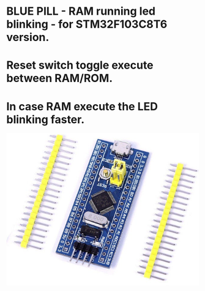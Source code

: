 # BLUE PILL - RAM running led blinking - for STM32F103C8T6 version. 

# Reset switch toggle execute between RAM/ROM.

# In case RAM execute the LED blinking faster.



![Screenshot](/BLUE_PILL.JPG)

